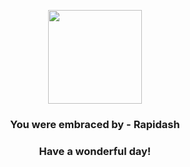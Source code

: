 <p align="center">
    <img src="https://raw.githubusercontent.com/PokeAPI/sprites/master/sprites/pokemon/78.png" width="150" height="150">
</p>
<h3 align="center">You were embraced by - <b>Rapidash</b></h3>
<h3 align="center">Have a wonderful day!</h3>
